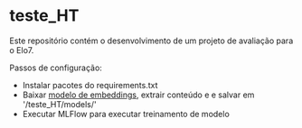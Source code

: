 # teste_HT

Este repositório contém o desenvolvimento de um projeto de avaliação para o Elo7. 


Passos de configuração:
 - Instalar pacotes do requirements.txt
 - Baixar [modelo de embeddings]('https://dl.fbaipublicfiles.com/fasttext/vectors-crawl/cc.pt.300.bin.gz'), extrair 
  conteúdo e e salvar em '/teste_HT/models/'
 - Executar MLFlow para executar treinamento de modelo
